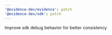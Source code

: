 ```yaml
---
'@evidence-dev/evidence': patch
'@evidence-dev/sdk': patch
---
```


Improve sdk debug behavior for better consistency
